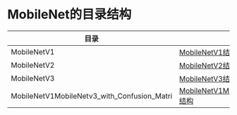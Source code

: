 # MobileNet的目录结构
|目录|链接地址|
|-|-|
|MobileNetV1|[MobileNetV1结构](https://github.com/stupid-boy-me/teach_all/tree/main/pytorch_classifier/MobileNet/MobileNetV1)|
|MobileNetV2|[MobileNetV2结构](https://github.com/stupid-boy-me/teach_all/tree/main/pytorch_classifier/MobileNet/MobileNetV2)|
|MobileNetV3|[MobileNetV3结构](https://github.com/stupid-boy-me/teach_all/tree/main/pytorch_classifier/MobileNet/MobileNetV3)|
|MobileNetV1MobileNetv3_with_Confusion_Matri|[MobileNetV1MobileNetv3_with_Confusion_Matri结构](https://github.com/stupid-boy-me/teach_all/tree/main/pytorch_classifier/MobileNet/MobileNetv3_with_Confusion_Matrix)|
